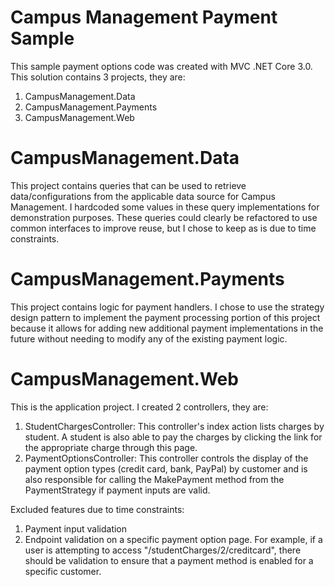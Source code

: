 # Campus Management Payment Sample

This sample payment options code was created with MVC .NET Core 3.0.  This solution contains 3 projects, they are:

1. CampusManagement.Data
2. CampusManagement.Payments
3. CampusManagement.Web


# CampusManagement.Data

This project contains queries that can be used to retrieve data/configurations from the applicable data source for Campus Management.  I hardcoded some values in these query implementations for demonstration purposes.
These queries could clearly be refactored to use common interfaces to improve reuse, but I chose to keep as is due to time constraints.


# CampusManagement.Payments

This project contains logic for payment handlers.  I chose to use the strategy design pattern to implement the payment processing portion of this project because it allows for adding new additional payment implementations in the future without needing to modify any of the existing payment logic.


# CampusManagement.Web

This is the application project.  I created 2 controllers, they are: 

1. StudentChargesController: This controller's index action lists charges by student.  A student is also able to pay the charges by clicking the link for the appropriate charge through this page.
2. PaymentOptionsController: This controller controls the display of the payment option types (credit card, bank, PayPal) by customer and is also responsible for calling the MakePayment method from the PaymentStrategy if payment inputs are valid.


Excluded features due to time constraints:
1. Payment input validation
2. Endpoint validation on a specific payment option page.  For example, if a user is attempting to access "/studentCharges/2/creditcard", there should be validation to ensure that a payment method is enabled for a specific customer.


